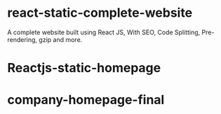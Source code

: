 # react-static-complete-website
A complete website built using React JS, With SEO, Code Splitting, Pre-rendering, gzip and more.
# Reactjs-static-homepage
# company-homepage-final
